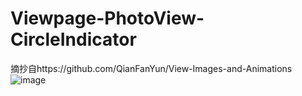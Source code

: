 # Viewpage-PhotoView-CircleIndicator
摘抄自https://github.com/QianFanYun/View-Images-and-Animations
![image](https://github.com/xinghedazhan/Viewpage-PhotoView-CircleIndicator/blob/master/123.gif) 
